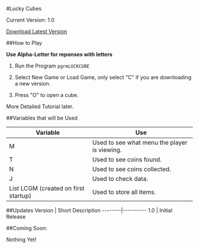 #Lucky Cubes

Current Version: 1.0

[Download Latest Version](https://github.com/Chewsterchew/Ti84-Programs/raw/master/lucky-cubes/LUCKCUBE.8xp)

##How to Play

**Use Alpha-Letter for reponses with letters**

1) Run the Program `pgrmLUCKCUBE`

2) Select New Game or Load Game, only select "C" if you are downloading a new version.

3) Press "O" to open a cube. 

More Detailed Tutorial later.

##Variables that will be Used

Variable | Use
-------|------
M | Used to see what menu the player is viewing.
T | Used to see coins found.
N | Used to see coins collected.
J | Used to check data.
List LCGM (created on first startup) | Used to store all items.

##Updates
Version | Short Description
--------|----------
1.0 | Initial Release

##Coming Soon:

Nothing Yet!
